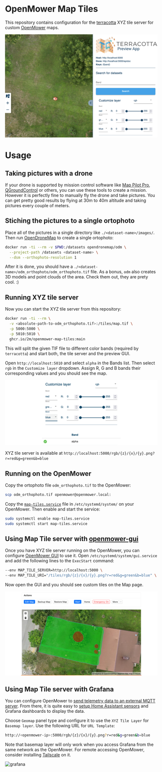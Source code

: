 # OpenMower Map Tiles

This repository contains configuration for the [terracotta][] XYZ tile server for custom [OpenMower][openmower] maps.

![demo][]

[terracotta]: https://github.com/DHI-GRAS/terracotta
[openmower]:  https://openmower.de/
[demo]:       ./docs/demo.png

# Usage

## Taking pictures with a drone

If your drone is supported by mission control software like [Map Pilot Pro][map-pilot-pro], [QGroundControl][qgroundcontrol] or others, you can use these tools to create a mission. However it is perfectly fine to manually fly the drone and take pictures. You can get pretty good results by flying at 30m to 40m altitude and taking pictures every couple of meters.

## Stiching the pictures to a single ortophoto

Place all of the pictures in a single directory like `./<dataset-name>/images/`. Then run [OpenDroneMap][odm] to create a single ortophoto:

```bash
docker run -ti --rm -v $PWD:/datasets opendronemap/odm \
  --project-path /datasets <dataset-name> \
  --dsm --orthophoto-resolution 1
```

After it is done, you should have a `./<dataset-name>/odm_orthophoto/odm_orthophoto.tif` file. As a bonus, `odm` also creates 3D models and point clouds of the area. Check them out, they are prety cool. :)

## Running XYZ tile server

Now you can start the XYZ tile server from this repository:

```bash
docker run -ti --rm \
  -v <absolute-path-to-odm_orthophoto.tif>:/tiles/map.tif \
  -p 5000:5000 \
  -p 5010:5010 \
  ghcr.io/2m/openmower-map-tiles:main
```

This will split the given TIF file to different color bands (required by `terracotta`) and start both, the tile server and the preview GUI.

Open `http://localhost:5010` and select `alpha` in the Bands list. Then select `rgb` in the `Customize layer` dropdown. Assign R, G and B bands their corresponding values and you should see the map.

![preview][]

XYZ tile server is available at `http://localhost:5000/rgb/{z}/{x}/{y}.png?r=red&g=green&b=blue`

[map-pilot-pro]:     https://dronesmadeeasy.com/map-pilot
[qgroundcontrol]:    http://qgroundcontrol.com/
[odm]:               https://github.com/OpenDroneMap/ODM
[preview]:           ./docs/preview.png

## Running on the OpenMower

Copy the ortophoto file `odm_orthophoto.tif` to the OpenMower:

```bash
scp odm_orthophoto.tif openmower@openmower.local:
```

Copy the [`map-tiles.service`][map-tiles-service] file in `/etc/systemd/system/` on your OpenMower. Then enable and start the service:

```bash
sudo systemctl enable map-tiles.service
sudo systemctl start map-tiles.service
```

[map-tiles-service]: ./map-tiles.service

## Using Map Tile server with [openmower-gui][]

Once you have XYZ tile server running on the OpenMower, you can configure [OpenMower GUI][openmower-gui] to use it.
Open `/etc/systemd/system/gui.service` and add the following lines to the `ExecStart` command:

```bash
--env MAP_TILE_SERVER=http://localhost:5000 \
--env MAP_TILE_URI="/tiles/rgb/{z}/{x}/{y}.png?r=red&g=green&b=blue" \
```

Now open the GUI and you should see custom tiles on the Map page.

![map][]

[openmower-gui]: https://github.com/cedbossneo/openmower-gui
[map]:           ./docs/map.png

## Using Map Tile server with Grafana

You can configure OpenMower to [send telemetry data to an external MQTT server][mqtt-server].
From there, it is quite easy to [setup Home Assistant sensors][home-assistant] and Grafana dashboards to display the data.

Choose `Geomap` panel type and configure it to use the `XYZ Tile Layer` for `Basemap layer`. Use the following URL for `URL Template`:

```bash
http://<openmower-ip>:5000/rgb/{z}/{x}/{y}.png?r=red&g=green&b=blue
```

Note that basemap layer will only work when you access Grafana from the same network as the OpenMower. For remote accessing OpenMower, consider installing [Tailscale][tailscale] on it.

![grafana][]

[mqtt-server]:    https://github.com/ClemensElflein/open_mower_ros/blob/main/src/open_mower/config/mower_config.sh.example#L130-L135
[home-assistant]: https://github.com/2m/hassio-config/blob/ginkunai/packages/openmower.yaml
[tailscale]:      https://tailscale.com/
[grafana]:        ./docs/grafana.png
